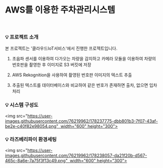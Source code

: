 # AWS를 이용한 주차관리시스템
<br/>

### 💡 프로젝트 소개
본 프로젝트는 '클라우드IoT서비스'에서 진행한 프로젝트입니다.

1) 초음파 센서를 이용하여 다가오는 차량을 감지하고 카메라 모듈을 이용하여 차량의 번호판을 촬영한 후 이미지로 S3 버킷에 저장

2) AWS Rekognition을 사용하여 촬영된 번호판 이미지의 텍스트 추출

3) 추출된 텍스트를 데이터베이스와 비교하여 같은 번호가 존재하면 출차, 없으면 입차 처리

### 💡 시스템 구성도

<img src="https://user-images.githubusercontent.com/76219962/178237775-dbb801b3-7f07-43af-be2e-c40f82e98054.png"  width="600" height="300">

### 💡 라즈베리파이 환경세팅
<img src="https://user-images.githubusercontent.com/76219962/178238057-da21f20b-d567-465c-8a6e-7a75f3f13c49.png"  width="600" height="300">
